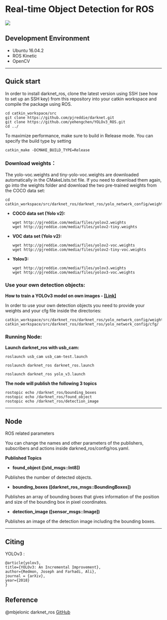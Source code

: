 # Real-time Object Detection for ROS 

![](https://github.com/yehengchen/yolov3_ros/blob/master/ros_yolov3_tiny.gif)

## Development Environment

- Ubuntu 16.04.2 
- ROS Kinetic
- OpenCV

***

## Quick start

In order to install darknet_ros, clone the latest version using SSH (see how to set up an SSH key) from this repository into your catkin workspace and compile the package using ROS.

    cd catkin_workspace/src
    git clone https://github.com/pjreddie/darknet.git
    git clone https://github.com/yehengchen/YOLOv3_ROS.git
    cd ../
    
To maximize performance, make sure to build in Release mode. You can specify the build type by setting

    catkin_make -DCMAKE_BUILD_TYPE=Release


### Download weights：

The yolo-voc.weights and tiny-yolo-voc.weights are downloaded automatically in the CMakeLists.txt file. If you need to download them again, go into the weights folder and download the two pre-trained weights from the COCO data set:

    cd catkin_workspace/src/darknet_ros/darknet_ros/yolo_network_config/weights/

* __COCO data set (Yolo v2):__

      wget http://pjreddie.com/media/files/yolov2.weights
      wget http://pjreddie.com/media/files/yolov2-tiny.weights

* __VOC data set (Yolo v2):__
        
      wget http://pjreddie.com/media/files/yolov2-voc.weights
      wget http://pjreddie.com/media/files/yolov2-tiny-voc.weights

* __Yolov3:__
        
      wget http://pjreddie.com/media/files/yolov3.weights
      wget http://pjreddie.com/media/files/yolov3-voc.weights


### Use your own detection objects:
__How to train a YOLOv3 model on own images - [[Link]](https://github.com/yehengchen/ObjectDetection/tree/master/OneStage/yolo/yolov3)__

In order to use your own detection objects you need to provide your weights and your cfg file inside the directories:

    catkin_workspace/src/darknet_ros/darknet_ros/yolo_network_config/weights/
    catkin_workspace/src/darknet_ros/darknet_ros/yolo_network_config/cfg/

### Running Node:

__Launch darknet_ros with usb_cam:__

    roslaunch usb_cam usb_cam-test.launch

    roslaunch darknet_ros darknet_ros.launch

    roslaunch darknet_ros yolo_v3.launch 

__The node will publish the following 3 topics__
    
    rostopic echo /darknet_ros/bounding_boxes
    rostopic echo /darknet_ros/found_object
    rostopic echo /darknet_ros/detection_image

***

## Node

ROS related parameters

You can change the names and other parameters of the publishers, subscribers and actions inside darkned_ros/config/ros.yaml.

__Published Topics__

* __found_object ([std_msgs::Int8])__

Publishes the number of detected objects.

* __bounding_boxes ([darknet_ros_msgs::BoundingBoxes])__

Publishes an array of bounding boxes that gives information of the position and size of the bounding box in pixel coordinates.

* __detection_image ([sensor_msgs::Image])__

Publishes an image of the detection image including the bounding boxes.

***

## Citing

YOLOv3 :

    @article{yolov3,
    title={YOLOv3: An Incremental Improvement},
    author={Redmon, Joseph and Farhadi, Ali},
    journal = {arXiv},
    year={2018}
    }
## Reference

@mbjelonic darknet_ros [GitHub](https://github.com/leggedrobotics/darknet_ros)




